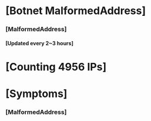 # [Botnet MalformedAddress]
### [MalformedAddress]
#### [Updated every 2~3 hours]

# [Counting 4956 IPs]

# [Symptoms] 
###   [MalformedAddress]
